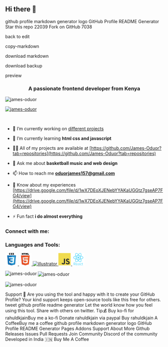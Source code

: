 ## Hi there 👋

github profile markdown generator logo
GitHub Profile README Generator
Star this repo
22039
Fork on GitHub
7038

back to edit

copy-markdown

download markdown

download backup

preview
<h3 align="center">A passionate frontend developer from Kenya</h3>

<p align="left"> <img src="https://komarev.com/ghpvc/?username=james-oduor&label=Profile%20views&color=0e75b6&style=flat" alt="james-oduor" /> </p>

<p align="left"> <a href="https://github.com/ryo-ma/github-profile-trophy"><img src="https://github-profile-trophy.vercel.app/?username=james-oduor" alt="james-oduor" /></a> </p>

<p align="left"> <a href="https://twitter.com/" target="blank"><img src="https://img.shields.io/twitter/follow/?logo=twitter&style=for-the-badge" alt="" /></a> </p>

- 🔭 I’m currently working on [different projects](https://github.com/James-Oduor?tab=repositories)

- 🌱 I’m currently learning **html css and javascript**

- 👨‍💻 All of my projects are available at [https://github.com/James-Oduor?tab=repositories](https://github.com/James-Oduor?tab=repositories)

- 💬 Ask me about **basketball music and web design**

- 📫 How to reach me **oduorjames157@gmail.com**

- 📄 Know about my experiences [https://drive.google.com/file/d/1wX7DEoXJENebYYAKaUGGtz7gseAP7FG4/view](https://drive.google.com/file/d/1wX7DEoXJENebYYAKaUGGtz7gseAP7FG4/view)

- ⚡ Fun fact **i do almost everything**

<h3 align="left">Connect with me:</h3>
<p align="left">
</p>

<h3 align="left">Languages and Tools:</h3>
<p align="left"> <a href="https://www.w3schools.com/css/" target="_blank" rel="noreferrer"> <img src="https://raw.githubusercontent.com/devicons/devicon/master/icons/css3/css3-original-wordmark.svg" alt="css3" width="40" height="40"/> </a> <a href="https://www.w3.org/html/" target="_blank" rel="noreferrer"> <img src="https://raw.githubusercontent.com/devicons/devicon/master/icons/html5/html5-original-wordmark.svg" alt="html5" width="40" height="40"/> </a> <a href="https://www.adobe.com/in/products/illustrator.html" target="_blank" rel="noreferrer"> <img src="https://www.vectorlogo.zone/logos/adobe_illustrator/adobe_illustrator-icon.svg" alt="illustrator" width="40" height="40"/> </a> <a href="https://developer.mozilla.org/en-US/docs/Web/JavaScript" target="_blank" rel="noreferrer"> <img src="https://raw.githubusercontent.com/devicons/devicon/master/icons/javascript/javascript-original.svg" alt="javascript" width="40" height="40"/> </a> <a href="https://reactjs.org/" target="_blank" rel="noreferrer"> <img src="https://raw.githubusercontent.com/devicons/devicon/master/icons/react/react-original-wordmark.svg" alt="react" width="40" height="40"/> </a> </p>

<p><img align="left" src="https://github-readme-stats.vercel.app/api/top-langs?username=james-oduor&show_icons=true&locale=en&layout=compact" alt="james-oduor" /></p>

<p>&nbsp;<img align="center" src="https://github-readme-stats.vercel.app/api?username=james-oduor&show_icons=true&locale=en" alt="james-oduor" /></p>

<p><img align="center" src="https://github-readme-streak-stats.herokuapp.com/?user=james-oduor&" alt="james-oduor" /></p>

Support 🙏
Are you using the tool and happy with it to create your GitHub Profile?
Your kind support keeps open-source tools like this free for others.
tweet github profile readme generator
Let the world know how you feel using this tool. Share with others on twitter.
Tip💰
Buy ko-fi for rahuldkjainBuy me a ko-fi
Donate rahuldkjain via paypal
Buy rahuldkjain A CoffeeBuy me a coffee
github profile markdown generator logo
GitHub Profile README Generator
Pages
Addons
Support
About
More
Github
Releases
Issues
Pull Requests
Join Community
Discord of the community
Developed in India 🇮🇳
Buy Me A Coffee
